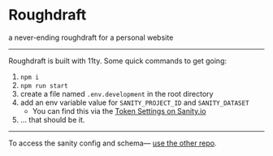 # Roughdraft

a never-ending roughdraft for a personal website

---

Roughdraft is built with 11ty. Some quick commands to get going:

1. `npm i`
2. `npm run start`
3. create a file named  `.env.development` in the root directory
4. add an env variable value for `SANITY_PROJECT_ID` and `SANITY_DATASET`
   * You can find this via the [Token Settings on Sanity.io](https://www.sanity.io/teams/personal/project/wlyiqeoa/settings#tokens)
5. … that should be it.

---

To access the sanity config and schema— [use the other repo](https://github.com/taurean/roughdraft-sanity).
